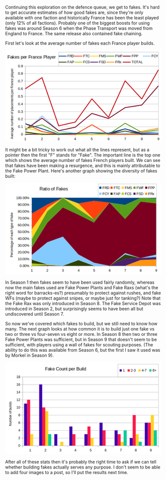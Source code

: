 Continuing this exploration on the defence queue, we get to fakes.  It's hard to get accurate estimates of how good fakes are, since they're only available with one faction and historically France has been the least played (only 12% of all factions).  Probably one of the biggest boosts for using fakes was around Season 6 when the Phase Transport was moved from England to France.  The same release also contained fake chaining.

First let's look at the average number of fakes each France player builds.

![Fakes per France player](007_FakesPerFrancePlayer.png)

It might be a bit tricky to work out what all the lines represent, but as a pointer then the first "F" stands for "Fake".  The important line is the top one which shows the average number of fakes French players built.  We can see that fakes have been making a resurgence, and this is mainly attributable to the Fake Power Plant.  Here's another graph showing the diversity of fakes built:

![Fake building proportions](007_FakeBuildingProportions.png)

In Season 1 then fakes seem to have been used fairly randomly,  whereas now the main fakes used are Fake Power Plants and Fake Raxs (what's the right word for barracks-es?) presumably to protect against rushes, and fake WFs (maybe to protect against snipes, or maybe just for tanking?)  Note that the Fake Rax was only introduced in Season 8.  The Fake Service Depot was introduced in Season 2, but surprisingly seems to have been all but undiscovered until Season 7.

So now we've covered which fakes to build, but we still need to know how many.  The next graph looks at how common it is to build just one fake vs two or three vs four-seven vs eight or more.  In Season 8 then two or three Fake Power Plants was sufficient, but in Season 9 that doesn't seem to be sufficient, with players using a wall of fakes for scouting purposes.  (The ability to do this was available from Season 6, but the first I saw it used was by Morkel in Season 9).

![Fake count per build](007_FakeCountPerBuild.png)

After all of these stats then it's probably the right time to ask if we can tell whether building fakes actually serves any purpose.  I don't seem to be able to add four images to a post, so I'll put the results next time.